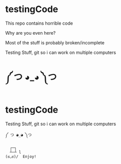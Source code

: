 # testingCode
This repo contains horrible code

Why are you even here?

Most of the stuff is probably broken/incomplete

Testing Stuff, git so i can work on multiple computers

༼ つ ◕_◕ ༽つ
=======
# testingCode
Testing Stuff, git so i can work on multiple computers

    ༼ つ ◕_◕ ༽つ

      ┌─┐
      ┴─┴ l
    (ಠ◡ಠ)/  Enjoy!

